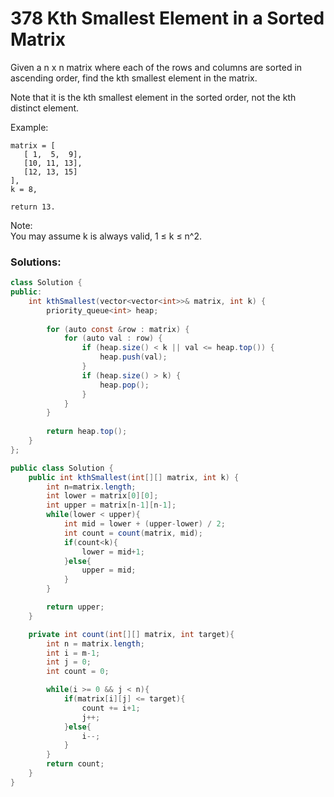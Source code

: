 # 378 Kth Smallest Element in a Sorted Matrix

Given a n x n matrix where each of the rows and columns are sorted in ascending order, find the kth smallest element in the matrix.

Note that it is the kth smallest element in the sorted order, not the kth distinct element.

Example:

```
matrix = [
   [ 1,  5,  9],
   [10, 11, 13],
   [12, 13, 15]
],
k = 8,

return 13.
```

Note:   
You may assume k is always valid, 1 ≤ k ≤ n^2.

### Solutions:

```java
class Solution {
public:
    int kthSmallest(vector<vector<int>>& matrix, int k) {
        priority_queue<int> heap;
        
        for (auto const &row : matrix) {
            for (auto val : row) {
                if (heap.size() < k || val <= heap.top()) {
                    heap.push(val);
                }
                if (heap.size() > k) {
                    heap.pop();
                }
            }
        }
        
        return heap.top();
    }
};
```

```java
public class Solution {
    public int kthSmallest(int[][] matrix, int k) {
        int n=matrix.length;
        int lower = matrix[0][0];
        int upper = matrix[n-1][n-1];
        while(lower < upper){
            int mid = lower + (upper-lower) / 2;
            int count = count(matrix, mid);
            if(count<k){
                lower = mid+1;
            }else{
                upper = mid;
            }
        }

        return upper;
    }

    private int count(int[][] matrix, int target){
        int n = matrix.length;
        int i = m-1;
        int j = 0;
        int count = 0;

        while(i >= 0 && j < n){
            if(matrix[i][j] <= target){
                count += i+1;
                j++;
            }else{
                i--;
            }
        }
        return count;
    }
}
```



